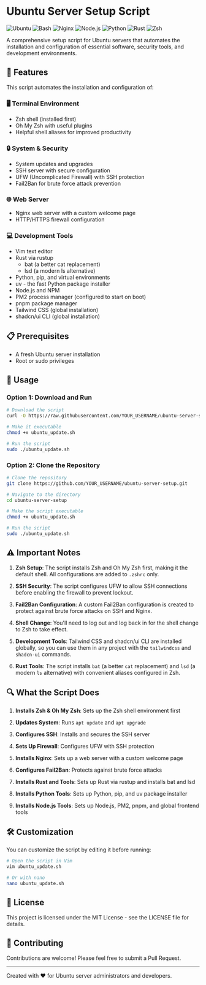 # Ubuntu Server Setup Script

![Ubuntu](https://img.shields.io/badge/Ubuntu-E95420?style=for-the-badge&logo=ubuntu&logoColor=white)
![Bash](https://img.shields.io/badge/Bash-4EAA25?style=for-the-badge&logo=gnu-bash&logoColor=white)
![Nginx](https://img.shields.io/badge/Nginx-009639?style=for-the-badge&logo=nginx&logoColor=white)
![Node.js](https://img.shields.io/badge/Node.js-339933?style=for-the-badge&logo=nodedotjs&logoColor=white)
![Python](https://img.shields.io/badge/Python-3776AB?style=for-the-badge&logo=python&logoColor=white)
![Rust](https://img.shields.io/badge/Rust-000000?style=for-the-badge&logo=rust&logoColor=white)
![Zsh](https://img.shields.io/badge/Zsh-F15A24?style=for-the-badge&logo=gnu-bash&logoColor=white)

A comprehensive setup script for Ubuntu servers that automates the installation and configuration of essential software, security tools, and development environments.

## 🚀 Features

This script automates the installation and configuration of:

### 🖥️ Terminal Environment
- Zsh shell (installed first)
- Oh My Zsh with useful plugins
- Helpful shell aliases for improved productivity

### 🔒 System & Security
- System updates and upgrades
- SSH server with secure configuration
- UFW (Uncomplicated Firewall) with SSH protection
- Fail2Ban for brute force attack prevention

### 🌐 Web Server
- Nginx web server with a custom welcome page
- HTTP/HTTPS firewall configuration

### 💻 Development Tools
- Vim text editor
- Rust via rustup
  - bat (a better cat replacement)
  - lsd (a modern ls alternative)
- Python, pip, and virtual environments
- uv - the fast Python package installer
- Node.js and NPM
- PM2 process manager (configured to start on boot)
- pnpm package manager
- Tailwind CSS (global installation)
- shadcn/ui CLI (global installation)

## 📋 Prerequisites

- A fresh Ubuntu server installation
- Root or sudo privileges

## 🔧 Usage

### Option 1: Download and Run

```bash
# Download the script
curl -O https://raw.githubusercontent.com/YOUR_USERNAME/ubuntu-server-setup/main/ubuntu_update.sh

# Make it executable
chmod +x ubuntu_update.sh

# Run the script
sudo ./ubuntu_update.sh
```

### Option 2: Clone the Repository

```bash
# Clone the repository
git clone https://github.com/YOUR_USERNAME/ubuntu-server-setup.git

# Navigate to the directory
cd ubuntu-server-setup

# Make the script executable
chmod +x ubuntu_update.sh

# Run the script
sudo ./ubuntu_update.sh
```

## ⚠️ Important Notes

1. **Zsh Setup**: The script installs Zsh and Oh My Zsh first, making it the default shell. All configurations are added to `.zshrc` only.

2. **SSH Security**: The script configures UFW to allow SSH connections before enabling the firewall to prevent lockout.

3. **Fail2Ban Configuration**: A custom Fail2Ban configuration is created to protect against brute force attacks on SSH and Nginx.

4. **Shell Change**: You'll need to log out and log back in for the shell change to Zsh to take effect.

5. **Development Tools**: Tailwind CSS and shadcn/ui CLI are installed globally, so you can use them in any project with the `tailwindcss` and `shadcn-ui` commands.

6. **Rust Tools**: The script installs `bat` (a better `cat` replacement) and `lsd` (a modern `ls` alternative) with convenient aliases configured in Zsh.

## 🔍 What the Script Does

1. **Installs Zsh & Oh My Zsh**: Sets up the Zsh shell environment first

2. **Updates System**: Runs `apt update` and `apt upgrade`

3. **Configures SSH**: Installs and secures the SSH server

4. **Sets Up Firewall**: Configures UFW with SSH protection

5. **Installs Nginx**: Sets up a web server with a custom welcome page

6. **Configures Fail2Ban**: Protects against brute force attacks

7. **Installs Rust and Tools**: Sets up Rust via rustup and installs bat and lsd

8. **Installs Python Tools**: Sets up Python, pip, and uv package installer

9. **Installs Node.js Tools**: Sets up Node.js, PM2, pnpm, and global frontend tools

## 🛠️ Customization

You can customize the script by editing it before running:

```bash
# Open the script in Vim
vim ubuntu_update.sh

# Or with nano
nano ubuntu_update.sh
```

## 📜 License

This project is licensed under the MIT License - see the LICENSE file for details.

## 🤝 Contributing

Contributions are welcome! Please feel free to submit a Pull Request.

---

Created with ❤️ for Ubuntu server administrators and developers.
